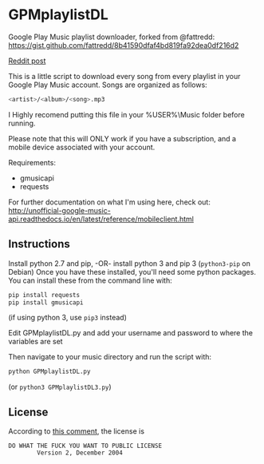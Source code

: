 # GPMplaylistDL
Google Play Music playlist downloader, forked from @fattredd: https://gist.github.com/fattredd/8b41590dfaf4bd819fa92dea0df216d2

[Reddit post](https://www.reddit.com/r/DataHoarder/comments/8io4jv/google_play_music_playlist_downloader/)

This is a little script to download every song from every playlist
in your Google Play Music account. Songs are organized as follows:

```sh
<artist>/<album>/<song>.mp3
```

I Highly recomend putting this file in your %USER%\Music folder
before running.

Please note that this will ONLY work if you have a subscription,
and a mobile device associated with your account.

Requirements:
- gmusicapi
- requests

For further documentation on what I'm using here, check out:
http://unofficial-google-music-api.readthedocs.io/en/latest/reference/mobileclient.html

## Instructions
Install python 2.7 and pip, -OR- install python 3 and pip 3 (`python3-pip` on Debian)
Once you have these installed, you'll need some python packages. You can install these from the command line with:

```sh
pip install requests
pip install gmusicapi
```

(if using python 3, use `pip3` instead)

Edit GPMplaylistDL.py and add your username and password to where the variables are set

Then navigate to your music directory and run the script with:

```sh
python GPMplaylistDL.py
```

(or `python3 GPMplaylistDL3.py`)

## License
According to [this comment](https://www.reddit.com/r/DataHoarder/comments/8io4jv/google_play_music_playlist_downloader/dyug9fn/), the license is

    DO WHAT THE FUCK YOU WANT TO PUBLIC LICENSE
            Version 2, December 2004
